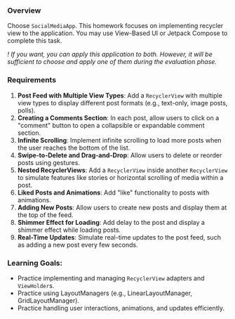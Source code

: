 ### Overview
Choose `SocialMediaApp`. This homework focuses on implementing recycler view to the application. You may use View-Based UI or Jetpack Compose to complete this task.

_! If you want, you can apply this application to both. However, it will be sufficient to choose and apply one of them during the evaluation phase._

### Requirements
1. **Post Feed with Multiple View Types**: Add a `RecyclerView` with multiple view types to display different post formats (e.g., text-only, image posts, polls).
2. **Creating a Comments Section**: In each post, allow users to click on a "comment" button to open a collapsible or expandable comment section.
3. **Infinite Scrolling**: Implement infinite scrolling to load more posts when the user reaches the bottom of the list.
4. **Swipe-to-Delete and Drag-and-Drop**: Allow users to delete or reorder posts using gestures.
5. **Nested RecyclerViews**: Add a `RecyclerView` inside another `RecyclerView` to simulate features like stories or horizontal scrolling of media within a post.
6. **Liked Posts and Animations**: Add "like" functionality to posts with animations.
7. **Adding New Posts**: Allow users to create new posts and display them at the top of the feed.
8. **Shimmer Effect for Loading**: Add delay to the post and display a shimmer effect while loading posts.
9. **Real-Time Updates**: Simulate real-time updates to the post feed, such as adding a new post every few seconds.

### Learning Goals:
- Practice implementing and managing `RecyclerView` adapters and `ViewHolder`s.
- Practice using LayoutManagers (e.g., LinearLayoutManager, GridLayoutManager).
- Practice handling user interactions, animations, and updates efficiently.
